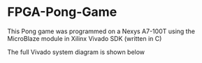 # FPGA-Pong-Game
This Pong game was programmed on a Nexys A7-100T using the MicroBlaze module in Xilinx Vivado SDK (written in C)

The full Vivado system diagram is shown below
